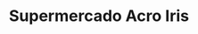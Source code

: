 ---
title: "Supermercado Acro Iris"
url: /ciudad-autonoma-de-buenos-aires/supermercado-acro-iris/
shop: Supermarkt
---